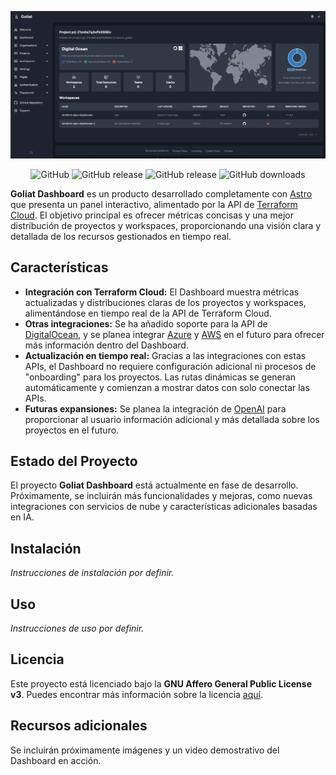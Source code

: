 ![Goliat-Dashboard](/image.png)

<p align="center">
  <img src="https://img.shields.io/github/license/danieljsaldana/goliat-dashboard?style=flat-square" alt="GitHub" style="display: inline-block;">
	<release alt="GitHub release" style="display: inline-block;">
		<img src="https://img.shields.io/github/v/release/danieljsaldana/goliat-dashboard?style=flat-square" alt="GitHub release" style="display: inline-block;">
		<img src="https://img.shields.io/github/v/release/danieljsaldana/goliat-dashboard?include_prereleases&style=flat-square" alt="GitHub release" style="display: inline-block;">
	</release>
	<img src="https://img.shields.io/github/downloads/danieljsaldana/goliat-dashboard/total?style=flat-square" alt="GitHub downloads" style="display: inline-block;">
</p>

**Goliat Dashboard** es un producto desarrollado completamente con [Astro](https://astro.build/) que presenta un panel interactivo, alimentado por la API de [Terraform Cloud](https://www.terraform.io/cloud). El objetivo principal es ofrecer métricas concisas y una mejor distribución de proyectos y workspaces, proporcionando una visión clara y detallada de los recursos gestionados en tiempo real.

## Características

- **Integración con Terraform Cloud:** El Dashboard muestra métricas actualizadas y distribuciones claras de los proyectos y workspaces, alimentándose en tiempo real de la API de Terraform Cloud.
- **Otras integraciones:** Se ha añadido soporte para la API de [DigitalOcean](https://www.digitalocean.com/), y se planea integrar [Azure](https://azure.microsoft.com/) y [AWS](https://aws.amazon.com/) en el futuro para ofrecer más información dentro del Dashboard.
- **Actualización en tiempo real:** Gracias a las integraciones con estas APIs, el Dashboard no requiere configuración adicional ni procesos de "onboarding" para los proyectos. Las rutas dinámicas se generan automáticamente y comienzan a mostrar datos con solo conectar las APIs.
- **Futuras expansiones:** Se planea la integración de [OpenAI](https://openai.com/) para proporcionar al usuario información adicional y más detallada sobre los proyectos en el futuro.

## Estado del Proyecto

El proyecto **Goliat Dashboard** está actualmente en fase de desarrollo. Próximamente, se incluirán más funcionalidades y mejoras, como nuevas integraciones con servicios de nube y características adicionales basadas en IA.

## Instalación

_Instrucciones de instalación por definir._

## Uso

_Instrucciones de uso por definir._

## Licencia

Este proyecto está licenciado bajo la **GNU Affero General Public License v3**. Puedes encontrar más información sobre la licencia [aquí](https://www.gnu.org/licenses/agpl-3.0.en.html).

## Recursos adicionales

Se incluirán próximamente imágenes y un video demostrativo del Dashboard en acción.